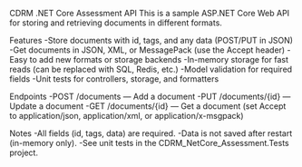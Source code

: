 CDRM .NET Core Assessment API
This is a sample ASP.NET Core Web API for storing and retrieving documents in different formats.

Features
-Store documents with id, tags, and any data (POST/PUT in JSON)
-Get documents in JSON, XML, or MessagePack (use the Accept header)
-Easy to add new formats or storage backends
-In-memory storage for fast reads (can be replaced with SQL, Redis, etc.)
-Model validation for required fields
-Unit tests for controllers, storage, and formatters

Endpoints
-POST /documents — Add a document
-PUT /documents/{id} — Update a document
-GET /documents/{id} — Get a document (set Accept to application/json, application/xml, or application/x-msgpack)

Notes
-All fields (id, tags, data) are required.
-Data is not saved after restart (in-memory only).
-See unit tests in the CDRM_NetCore_Assessment.Tests project.
